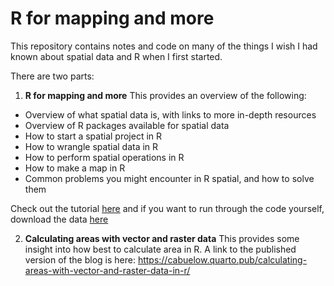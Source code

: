 # R for mapping and more

This repository contains notes and code on many of the things I wish I had known about spatial data and R when I first started.

There are two parts:

1.  **R for mapping and more** This provides an overview of the following:

 - Overview of what spatial data is, with links to more in-depth resources
 - Overview of R packages available for spatial data
 - How to start a spatial project in R
 - How to wrangle spatial data in R
 - How to perform spatial operations in R
 - How to make a map in R
 - Common problems you might encounter in R spatial, and how to solve them

Check out the tutorial [here](https://cabuelow.quarto.pub/r-for-mapping-and-more/) and if you want to run through the code yourself, download the data [here]((https://www.dropbox.com/sh/5uf8994chag6qce/AABnY9OmKeyTkNa-9e50c0FNa?dl=0))

2. **Calculating areas with vector and raster data** This provides some insight into how best to calculate area in R. A link to the published version of the blog is here:
https://cabuelow.quarto.pub/calculating-areas-with-vector-and-raster-data-in-r/
